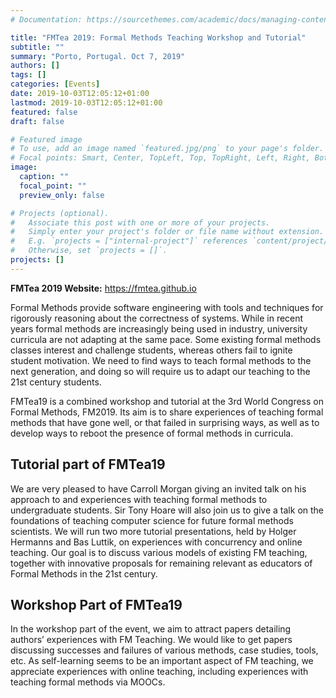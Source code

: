 ```yaml
---
# Documentation: https://sourcethemes.com/academic/docs/managing-content/

title: "FMTea 2019: Formal Methods Teaching Workshop and Tutorial"
subtitle: ""
summary: "Porto, Portugal. Oct 7, 2019"
authors: []
tags: []
categories: [Events]
date: 2019-10-03T12:05:12+01:00
lastmod: 2019-10-03T12:05:12+01:00
featured: false
draft: false

# Featured image
# To use, add an image named `featured.jpg/png` to your page's folder.
# Focal points: Smart, Center, TopLeft, Top, TopRight, Left, Right, BottomLeft, Bottom, BottomRight.
image:
  caption: ""
  focal_point: ""
  preview_only: false

# Projects (optional).
#   Associate this post with one or more of your projects.
#   Simply enter your project's folder or file name without extension.
#   E.g. `projects = ["internal-project"]` references `content/project/deep-learning/index.md`.
#   Otherwise, set `projects = []`.
projects: []
---
```


**FMTea 2019 Website:** https://fmtea.github.io

Formal Methods provide software engineering with tools and techniques for
rigorously reasoning about the correctness of systems. While in recent years
formal methods are increasingly being used in industry, university curricula
are not adapting at the same pace. Some existing formal methods classes
interest and challenge students, whereas others fail to ignite student
motivation. We need to find ways to teach formal methods to the next
generation, and doing so will require us to adapt our teaching to the 21st
century students.

FMTea19 is a combined workshop and tutorial at the 3rd World Congress on Formal
Methods, FM2019. Its aim is to share experiences of teaching formal methods
that have gone well, or that failed in surprising ways, as well as to develop
ways to reboot the presence of formal methods in curricula. 

## Tutorial part of FMTea19

We are very pleased to have Carroll Morgan giving an invited talk on his
approach to and experiences with teaching formal methods to undergraduate
students. Sir Tony Hoare will also join us to give a talk on the foundations of
teaching computer science for future formal methods scientists. We will run two
more tutorial presentations, held by Holger Hermanns and Bas Luttik, on
experiences with concurrency and online teaching. Our goal is to discuss
various models of existing FM teaching, together with innovative proposals for
remaining relevant as educators of Formal Methods in the 21st century. 

## Workshop Part of FMTea19

In the workshop part of the event, we aim to attract papers detailing authors’
experiences with FM Teaching. We would like to get papers discussing successes
and failures of various methods, case studies, tools, etc. As self-learning
seems to be an important aspect of FM teaching, we appreciate experiences with
online teaching, including experiences with teaching formal methods via MOOCs.
